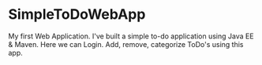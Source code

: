 # SimpleToDoWebApp
My first Web Application. I've built a simple to-do application using Java EE &amp; Maven. Here we can Login. Add, remove, categorize ToDo's using this app. 
